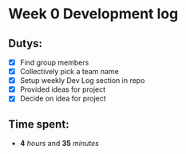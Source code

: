 # Week 0 Development log

## Dutys:
- [x]  Find group members
- [x]  Collectively pick a team name
- [x]  Setup weekly Dev Log section in repo
- [x]  Provided ideas for project
- [x]  Decide on idea for project

## Time spent:
  * **4** _hours_ and **35** _minutes_
